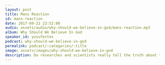 ```yaml
---
layout: post
title: Mans Reaction
id: mans-reaction
date: 2017-09-22 23:52:00
audio: assets/audio/why-should-we-believe-in-god/mans-reaction.mp3
album: Why Should We Believe In God
speaker_id: yusufestes
podcast: why-should-we-believe-in-god
permalink: podcast/:categories/:title
image: assets/images/why-should-we-believe-in-god
description: Do researches and scientists really tell the truth about their findings?
---
```

